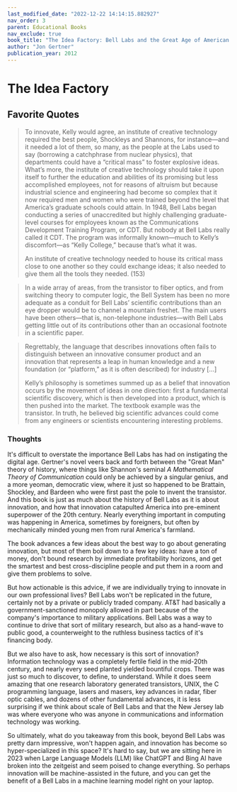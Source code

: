 ```yaml
---
last_modified_date: "2022-12-22 14:14:15.882927"
nav_order: 3
parent: Educational Books
nav_exclude: true
book_title: "The Idea Factory: Bell Labs and the Great Age of American Innovation"
author: "Jon Gertner"
publication_year: 2012
---
```

# The Idea Factory

## Favorite Quotes

> To innovate, Kelly would agree, an institute of creative technology required the best people, Shockleys and Shannons, for instance—and it needed a lot of them, so many, as the people at the Labs used to say (borrowing a catchphrase from nuclear physics), that departments could have a “critical mass” to foster explosive ideas. What’s more, the institute of creative technology should take it upon itself to further the education and abilities of its promising but less accomplished employees, not for reasons of altruism but because industrial science and engineering had become so complex that it now required men and women who were trained beyond the level that America’s graduate schools could attain. In 1948, Bell Labs began conducting a series of unaccredited but highly challenging graduate-level courses for employees known as the Communications Development Training Program, or CDT. But nobody at Bell Labs really called it CDT. The program was informally known—much to Kelly’s discomfort—as “Kelly College,” because that’s what it was.
>
> An institute of creative technology needed to house its critical mass close to one another so they could exchange ideas; it also needed to give them all the tools they needed. (153)

> In a wide array of areas, from the transistor to fiber optics, and from switching theory to computer logic, the Bell System has been no more adequate as a conduit for Bell Labs’ scientific contributions than an eye dropper would be to channel a mountain freshet. The main users have been others—that is, non-telephone industries—with Bell Labs getting little out of its contributions other than an occasional footnote in a scientific paper.

> Regrettably, the language that describes innovations often fails to distinguish between an innovative consumer product and an innovation that represents a leap in human knowledge and a new foundation (or “platform,” as it is often described) for industry [...]
>
> Kelly’s philosophy is sometimes summed up as a belief that innovation occurs by the movement of ideas in one direction: first a fundamental scientific discovery, which is then developed into a product, which is then pushed into the market. The textbook example was the transistor. In truth, he believed big scientific advances could come from any engineers or scientists encountering interesting problems.

### Thoughts
It's difficult to overstate the importance Bell Labs has had on instigating the digital age. Gertner's novel veers back and forth between the "Great Man" theory of history, where things like Shannon's seminal _A Mathematical Theory of Communication_ could only be achieved by a singular genius, and a more yeoman, democratic view, where it just so happened to be Brattain, Shockley, and Bardeen who were first past the pole to invent the transistor. And this book is just as much about the history of Bell Labs as it is about innovation, and how that innovation catapulted America into pre-eminent superpower of the 20th century. Nearly everything important in computing was happening in America, sometimes by foreigners, but often by mechanically minded young men from rural America's farmland.

The book advances a few ideas about the best way to go about generating innovation, but most of them boil down to a few key ideas: have a ton of money, don't bound research by immediate profitability horizons, and get the smartest and best cross-discipline people and put them in a room and give them problems to solve.

But how actionable is this advice, if we are individually trying to innovate in our own professional lives? Bell Labs won't be replicated in the future, certainly not by a private or publicly traded company. AT&T had basically a government-sanctioned monopoly allowed in part because of the company's importance to military applications. Bell Labs was a way to continue to drive that sort of military research, but also as a hand-wave to public good, a counterweight to the ruthless business tactics of it's financing body.

But we also have to ask, how necessary is this sort of innovation? Information technology was a completely fertile field in the mid-20th century, and nearly every seed planted yielded bountiful crops. There was just so much to discover, to define, to understand. While it does seem amazing that one research laboratory generated transistors, UNIX, the C programming language, lasers and masers, key advances in radar, fiber optic cables, and dozens of other fundamental advances, it is less surprising if we think about scale of Bell Labs and that the New Jersey lab was where everyone who was anyone in communications and information technology was working.

So ultimately, what do you takeaway from this book, beyond Bell Labs was pretty darn impressive, won't happen again, and innovation has become so hyper-specialized in this space? It's hard to say, but we are sitting here in 2023 when Large Language Models (LLM) like ChatGPT and Bing AI have broken into the zeitgeist and seem poised to change everything. So perhaps innovation will be machine-assisted in the future, and you can get the benefit of a Bell Labs in a machine learning model right on your laptop.